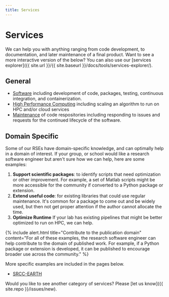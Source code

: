 ```yaml
---
title: Services
---
```


# Services

We can help you with anything ranging from code development, to documentation,
and later maintenance of a final product. Want to see a more interactive
version of the below? You can also use our [services explorer]({{ site.url }}/{{ site.baseurl }}/docs/tools/services-explorer/).

## General

 - [Software](software) including development of code, packages, testing, continuous integration, and containerization.
 - [High Performance Computing](hpc) including scaling an algorithm to run on HPC and/or cloud services
 - [Maintenance](maintenance) of code respositories including responding to issues and requests for the continued lifecycle of the software.

## Domain Specific

Some of our RSEs have domain-specific knowledge, and can optimally help in a domain of interest. If your group,
or school would like a research software engineer but aren't sure how we can help, here are some examples:

 1. **Support scientific packages**: to identify scripts that need optimization or other improvement. For example, a set of Matlab scripts might be more accessible for the community if converted to a Python package or extension.
 2. **Extend useful code**: for existing libraries that could use regular maintenance. It's common for a package to come out and be widely used, but then not get proper attention if the author cannot allocate the time.
 3. **Optimize Runtime** If your lab has existing pipelines that might be better optimized to run on HPC, we can help.


{% include alert.html title="Contribute to the publication domain" content="For all of these examples, the research software engineer can help contribute to the domain of published work. For example, if a Python package or extension is developed, it can be published to encourage broader use across the community." %}

More specific examples are included in the pages below.

 - [SRCC-EARTH](srcc-earth)

Would you like to see another category of services? Please [let us know]({{ site.repo }}/issues/new).

